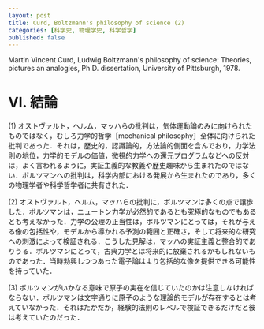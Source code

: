 ```yaml
---
layout: post
title: Curd, Boltzmann's philosophy of science (2)
categories: [科学史, 物理学史, 科学哲学]
published: false
---
```


Martin Vincent Curd, Ludwig Boltzmann's philosophy of science: Theories, pictures an analogies, Ph.D. dissertation, University of Pittsburgh, 1978.

# VI. 結論

(1) オストヴァルト，ヘルム，マッハらの批判は，気体運動論のみに向けられたものではなく，むしろ力学的哲学［mechanical philosophy］全体に向けられた批判であった．それは，歴史的，認識論的，方法論的側面を含んでおり，力学法則の地位，力学的モデルの価値，微視的力学への還元プログラムなどへの反対は，よく言われるように，実証主義的な教義や歴史趣味から生まれたのではない．ボルツマンへの批判は，科学内部における発展から生まれたのであり，多くの物理学者や科学哲学者に共有された．

(2) オストヴァルト，ヘルム，マッハらの批判に，ボルツマンは多くの点で譲歩した．ボルツマンは，ニュートン力学が必然的であるとも究極的なものでもあるとも考えなかった．力学の公理の正当性は，ボルツマンにとっては，それが与える像の包括性や，モデルから導かれる予測の範囲と正確さ，そして将来的な研究への刺激によって検証される．こうした見解は，マッハの実証主義と整合的でありうる．ボルツマンにとって，古典力学とは将来的に放棄されるかもしれないものであった．当時勃興しつつあった電子論はより包括的な像を提供できる可能性を持っていた．

(3) ボルツマンがいかなる意味で原子の実在を信じていたのかは注意しなければならない．ボルツマンは文字通りに原子のような理論的モデルが存在するとは考えていなかった．それはたかだか，経験的法則のレベルで検証できるだけだと彼は考えていたのだった．
